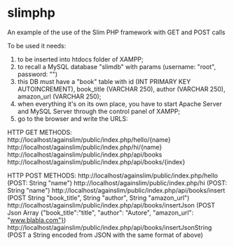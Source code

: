 # slimphp
An example of the use of the Slim PHP framework with GET and POST calls

To be used it needs:
1) to be inserted into htdocs folder of XAMPP;
2) to recall a MySQL database "slimdb" with params (username: "root", password: "") 
3) this DB must have a "book" table with id (INT PRIMARY KEY AUTOINCREMENT), book_title (VARCHAR 250), author (VARCHAR 250), amazon_url (VARCHAR 250);
4) when everything it's on its own place, you have to start Apache Server and MySQL Server through the control panel of XAMPP;
5) go to the browser and write the URLS:

HTTP GET METHODS:
http://localhost/againslim/public/index.php/hello/{name}
http://localhost/againslim/public/index.php/hi/{name}
http://localhost/againslim/public/index.php/api/books
http://localhost/againslim/public/index.php/api/books/{index}


HTTP POST METHODS:
http://localhost/againslim/public/index.php/hello   (POST: String "name")
http://localhost/againslim/public/index.php/hi     (POST: String "name")
http://localhost/againslim/public/index.php/api/books/insert (POST String "book_title", String "author", String "amazon_url")
http://localhost/againslim/public/index.php/api/books/insertJson (POST Json Array {"book_title":"title", "author": "Autore", "amazon_url": "www.blabla.com"})
http://localhost/againslim/public/index.php/api/books/insertJsonString (POST a String encoded from JSON with the same format of above)


